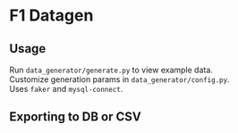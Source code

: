 # F1 Datagen
## Usage
Run `data_generator/generate.py` to view example data.  
Customize generation params in `data_generator/config.py`.  
Uses `faker` and `mysql-connect`.
## Exporting to DB or CSV
